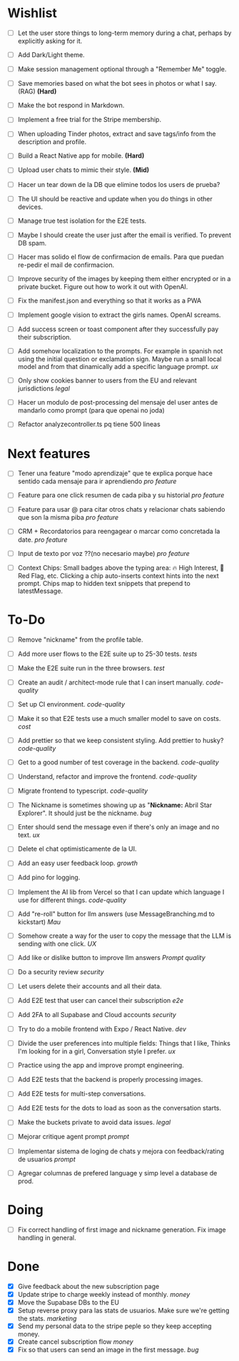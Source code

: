 # Wishlist
- [ ] Let the user store things to long-term memory during a chat, perhaps by explicitly asking for it.
- [ ] Add Dark/Light theme.  
- [ ] Make session management optional through a "Remember Me" toggle.
- [ ] Save memories based on what the bot sees in photos or what I say. (RAG) **(Hard)**  
- [ ] Make the bot respond in Markdown.
- [ ] Implement a free trial for the Stripe membership.
- [ ] When uploading Tinder photos, extract and save tags/info from the description and profile.
- [ ] Build a React Native app for mobile. **(Hard)**  
- [ ] Upload user chats to mimic their style. **(Mid)**  
- [ ] Hacer un tear down de la DB que elimine todos los users de prueba?
- [ ] The UI should be reactive and update when you do things in other devices.
- [ ] Manage true test isolation for the E2E tests.
- [ ] Maybe I should create the user just after the email is verified. To prevent DB spam.
- [ ] Hacer mas solido el flow de confirmacion de emails. Para que puedan re-pedir el mail de confirmacion.
- [ ] Improve security of the images by keeping them either encrypted or in a private bucket. Figure out how to work it out with OpenAI.
- [ ] Fix the manifest.json and everything so that it works as a PWA
- [ ] Implement google vision to extract the girls names. OpenAI screams.
- [ ] Add success screen or toast component after they successfully pay their subscription.
- [ ] Add somehow localization to the prompts. For example in spanish not using the initial question or exclamation sign. Maybe run a small local model and from that dinamically add a specific language prompt. *ux*
- [ ] Only show cookies banner to users from the EU and relevant jurisdictions *legal*
- [ ] Hacer un modulo de post-processing del mensaje del user antes de mandarlo como prompt (para que openai no joda)
- [ ] Refactor analyzecontroller.ts pq tiene 500 lineas



# Next features
- [ ] Tener una feature "modo aprendizaje" que te explica porque hace sentido cada mensaje para ir aprendiendo *pro feature*
- [ ] Feature para one click resumen de cada piba y su historial *pro feature*
- [ ] Feature para usar @ para citar otros chats y relacionar chats sabiendo que son la misma piba *pro feature*
- [ ] CRM + Recordatorios para reengagear o marcar como concretada la date. *pro feature*
- [ ] Input de texto por voz ??(no necesario maybe) *pro feature*
- [ ] Context Chips: Small badges above the typing area: 🔥 High Interest, 🚩 Red Flag, etc. Clicking a chip auto-inserts context hints into the next prompt.	Chips map to hidden text snippets that prepend to latestMessage.


# To-Do
- [ ] Remove "nickname" from the profile table.
- [ ] Add more user flows to the E2E suite up to 25-30 tests. *tests*
- [ ] Make the E2E suite run in the three browsers. *test*
- [ ] Create an audit / architect-mode rule that I can insert manually.  *code-quality*
- [ ] Set up CI environment. *code-quality*
- [ ] Make it so that E2E tests use a much smaller model to save on costs. *cost*
- [ ] Add prettier so that we keep consistent styling. Add prettier to husky? *code-quality*
- [ ] Get to a good number of test coverage in the backend. *code-quality*
- [ ] Understand, refactor and improve the frontend. *code-quality*
- [ ] Migrate frontend to typescript. *code-quality*
- [ ] The Nickname is sometimes showing up as "**Nickname:** Abril Star Explorer". It should just be the nickname. *bug*
- [ ] Enter should send the message even if there's only an image and no text. *ux*
- [ ] Delete el chat optimisticamente de la UI.
- [ ] Add an easy user feedback loop. *growth* 
- [ ] Add pino for logging. 
- [ ] Implement the AI lib from Vercel so that I can update which language I use for different things. *code-quality*
- [ ] Add "re-roll" button for llm answers (use MessageBranching.md to kickstart) *Mau*
- [ ] Somehow create a way for the user to copy the message that the LLM is sending with one click. *UX*
- [ ] Add like or dislike button to improve llm answers *Prompt quality*
- [ ] Do a security review *security*
- [ ] Let users delete their accounts and all their data.
- [ ] Add E2E test that user can cancel their subscription *e2e*
- [ ] Add 2FA to all Supabase and Cloud accounts *security*
- [ ] Try to do a mobile frontend with Expo / React Native. *dev*
- [ ] Divide the user preferences into multiple fields: Things that I like, Thinks I'm looking for in a girl, Conversation style I prefer. *ux*
- [ ] Practice using the app and improve prompt engineering.
- [ ] Add E2E tests that the backend is properly processing images.
- [ ] Add E2E tests for multi-step conversations.
- [ ] Add E2E tests for the dots to load as soon as the conversation starts.
- [ ] Make the buckets private to avoid data issues. *legal*
- [ ] Mejorar critique agent prompt *prompt*
- [ ] Implementar sistema de loging de chats y mejora con feedback/rating de usuarios *prompt*
- [ ] Agregar columnas de prefered language y simp level a database de prod.
 

# Doing
- [ ] Fix correct handling of first image and nickname generation. Fix image handling in general.

# Done
- [x] Give feedback about the new subscription page 
- [x] Update stripe to charge weekly instead of monthly. *money*
- [x] Move the Supabase DBs to the EU
- [x] Setup reverse proxy para las stats de usuarios. Make sure we're getting the stats. *marketing*
- [x] Send my personal data to the stripe peple so they keep accepting money.
- [x] Create cancel subscription flow *money*
- [x] Fix so that users can send an image in the first message. *bug*
